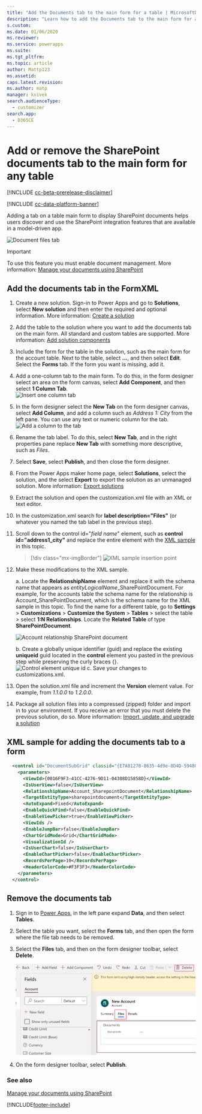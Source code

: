 ```yaml
---
title: "Add the Documents tab to the main form for a table | MicrosoftDocs"
description: "Learn how to add the Documents tab to the main form for a table"
s.custom: 
ms.date: 01/06/2020
ms.reviewer: 
ms.service: powerapps
ms.suite: 
ms.tgt_pltfrm: 
ms.topic: article
author: Mattp123
ms.assetid: 
caps.latest.revision: 
ms.author: matp
manager: kvivek
search.audienceType: 
  - customizer
search.app: 
  - D365CE
---
```

# Add or remove the SharePoint documents tab to the main form for any table
[!INCLUDE [cc-beta-prerelease-disclaimer](../../includes/cc-beta-prerelease-disclaimer.md)]

[!INCLUDE [cc-data-platform-banner](../../includes/cc-data-platform-banner.md)]

Adding a tab on a table main form to display SharePoint documents helps users discover and use the SharePoint integration features that are available in a model-driven app. 

![Document files tab](media/document-files-tab.png)

> [!IMPORTANT]
> To use this feature you must enable document management. More information: [Manage your documents using SharePoint](/dynamics365/customer-engagement/admin/manage-documents-using-sharepoint)

## Add the documents tab in the FormXML

1.	Create a new solution. Sign-in to Power Apps and go to **Solutions**, select **New solution** and then enter the required and optional information. More information: [Create a solution](../data-platform/create-solution.md)
2. Add the table to the solution where you want to add the documents tab on the main form. All standard and custom tables are supported. More information: [Add solution components](../data-platform/create-solution.md#add-solution-components)
3. Include the form for the table in the solution, such as the main form for the account table. Next to the table, select **...**, and then select **Edit**. Select the **Forms** tab. If the form you want is missing, add it.   

4. Add a one-column tab to the main form. To do this, in the form designer select an area on the form canvas, select **Add Component**, and then select **1 Column Tab**.  
   ![Insert one column tab](media/insert-one-column-tab.png)

5. In the form designer select the **New Tab** on the form designer canvas, select **Add Column**, and add a column such as *Address 1: City* from the left pane. You can use any text or numeric column for the tab.
   ![Add a column to the tab](media/add-field-to-tab.png)
6. Rename the tab label. To do this, select **New Tab**, and in the right properties pane replace **New Tab** with something more descriptive, such as *Files*.
7. Select **Save**, select **Publish**, and then close the form designer. 
8. From the Power Apps maker home page, select **Solutions**, select the solution, and the select **Export** to export the solution as an unmanaged solution. More information: [Export solutions](../data-platform/export-solutions.md) 
9. Extract the solution and open the customization.xml file with an XML or text editor. 
10. In the customization.xml search for **label description="Files"** (or whatever you named the tab label in the previous step).
11. Scroll down to the control id="*field name*" element, such as **control id="address1_city"** and replace the entire element with the [XML sample](#xml-sample-for-adding-the-documents-tab-to-a-form) in this topic. 

    > [!div class="mx-imgBorder"] 
    > ![XML sample insertion point](media/form-xml.png "XML sample insertion point")

12. Make these modifications to the XML sample. 
    
     a. Locate the **RelationshipName** element and replace it with the schema name that appears as *entityLogicalName*_SharePointDocument. For example, for the accounts table the schema name for the relationship is Account_SharePointDocument, which is the schema name for the XML sample in this topic. To find the name for a different table, go to **Settings** > **Customizations** > **Customize the System** > **Tables** > select the table > select **1:N Relationships**. Locate the **Related Table** of type **SharePointDocument**. 

      ![Account relationship SharePoint document](media/account-sharepointdocument.png)

     b. Create a globally unique identifier (guid) and replace the existing **uniqueid** guid located in the **control** element you pasted in the previous step while preserving the curly braces {}.  
       ![Control element unique id](media/control-unique-id.png)
     c. Save your changes to customizations.xml. 
13. Open the solution.xml file and increment the **Version** element value. For example, from *1.1.0.0* to *1.2.0.0*. 
14. Package all solution files into a compressed (zipped) folder and import in to your environment. If you receive an error that you must delete the previous solution, do so. More information: [Import, update, and upgrade a solution](../data-platform/import-update-export-solutions.md) 

## XML sample for adding the documents tab to a form
```xml
  <control id="DocumentSubGrid" classid="{E7A81278-8635-4d9e-8D4D-59480B391C5B}" indicationOfSubgrid="true" uniqueid="{9cd66b5c-8b7a-6433-c5a5-46a7245dd534}"> 
    <parameters> 
      <ViewId>{0016F9F3-41CC-4276-9D11-04308D15858D}</ViewId> 
      <IsUserView>false</IsUserView>         
      <RelationshipName>Account_SharepointDocument</RelationshipName>
      <TargetEntityType>sharepointdocument</TargetEntityType> 
      <AutoExpand>Fixed</AutoExpand> 
      <EnableQuickFind>false</EnableQuickFind> 
      <EnableViewPicker>true</EnableViewPicker> 
      <ViewIds /> 
      <EnableJumpBar>false</EnableJumpBar> 
      <ChartGridMode>Grid</ChartGridMode> 
      <VisualizationId /> 
      <IsUserChart>false</IsUserChart> 
      <EnableChartPicker>false</EnableChartPicker> 
      <RecordsPerPage>10</RecordsPerPage> 
      <HeaderColorCode>#F3F3F3</HeaderColorCode> 
    </parameters> 
  </control> 
```

## Remove the documents tab
1.	 Sign in to [Power Apps](https://make.powerapps.com/?utm_source=padocs&utm_medium=linkinadoc&utm_campaign=referralsfromdoc), in the left pane expand **Data**, and then select **Tables**. 
2.	Select the table you want, select the **Forms** tab, and then open the form where the file tab needs to be removed. 
3. Select the **Files** tab, and then on the form designer toolbar, select **Delete**. 

    ![Delete files tab](media/delete-files-tab.png)

4. On the form designer toolbar, select **Publish**.


### See also
[Manage your documents using SharePoint](/dynamics365/customer-engagement/admin/manage-documents-using-sharepoint)

[!INCLUDE[footer-include](../../includes/footer-banner.md)]